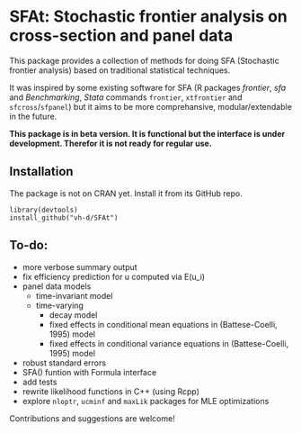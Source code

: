SFAt: Stochastic frontier analysis on cross-section and panel data
==================================================================

This package provides a collection of methods for doing SFA (Stochastic frontier analysis) based on traditional statistical techniques.

It was inspired by some existing software for SFA (R packages *frontier*, *sfa* and *Benchmarking*, *Stata* commands `frontier`, `xtfrontier` and `sfcross`/`sfpanel`) but it aims to be more comprehansive, modular/extendable in the future. 

**This package is in beta version. It is functional but the interface is under development. Therefor it is not ready for regular use.**

Installation
------------

The package is not on CRAN yet. Install it from its GitHub repo.

```{r}
library(devtools)
install_github("vh-d/SFAt")
```

To-do:
------

- more verbose summary output
- fix efficiency prediction for u computed via E(u_i)
- panel data models
    - time-invariant model
    - time-varying
      - decay model
      - fixed effects in conditional mean equations in (Battese-Coelli, 1995) model
      - fixed effects in conditional variance equations in (Battese-Coelli, 1995) model
- robust standard errors
- SFA() funtion with Formula interface 
- add tests
- rewrite likelihood functions in C++ (using Rcpp)
- explore `nloptr`, `ucminf` and `maxLik` packages for MLE optimizations  

Contributions and suggestions are welcome!